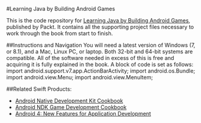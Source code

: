 #Learning Java by Building Android Games

This is the code repository for [Learning Java by Building Android Games]( https://www.packtpub.com/game-development/learning-java-building-android-games?utm_source=github&utm_medium=repository&utm_campaign=9781784398859), published by Packt. It contains all the supporting project files necessary to work through the book from start to finish.

##Instructions and Navigation
You will need a latest version of Windows (7, or 8.1), and a Mac, Linux PC, or laptop. Both 32-bit and 64-bit systems are compatible. All of the software needed in excess of this is free and acquiring it is fully explained in the book.
A block of code is set as follows:
import android.support.v7.app.ActionBarActivity;
import android.os.Bundle;
import android.view.Menu;
import android.view.MenuItem;


##Related Swift Products:
* [Android Native Development Kit Cookbook]( https://www.packtpub.com/application-development/android-native-development-kit-cookbook?utm_source=github&utm_medium=repository&utm_campaign=9781849691505)
* [Android NDK Game Development Cookbook]( https://www.packtpub.com/game-development/android-ndk-game-development-cookbook?utm_source=github&utm_medium=repository&utm_campaign=9781782167785)
* [Android 4: New Features for Application Development](https://www.packtpub.com/application-development/android-4-new-features-application-development?utm_source=github&utm_medium=repository&utm_campaign=9781849519526)
